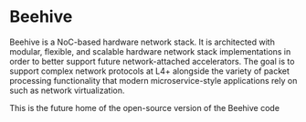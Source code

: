 # Beehive

Beehive is a NoC-based hardware network stack. It is architected with modular, flexible, and 
scalable hardware network stack implementations in order to better support future network-attached accelerators. 
The goal is to support complex network protocols at L4+ alongside the variety of packet processing functionality 
that modern microservice-style applications rely on such as network virtualization.

This is the future home of the open-source version of the Beehive code
